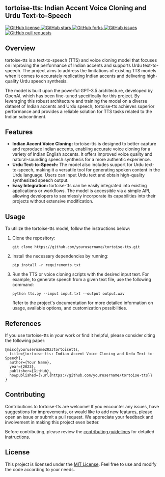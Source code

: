<!DOCTYPE html>
<html>
<head>
  <title>tortoise-tts: Indian Accent Voice Cloning and Urdu Text-to-Speech</title>
  <link rel="stylesheet" href="https://cdnjs.cloudflare.com/ajax/libs/github-markdown-css/4.1.0/github-markdown.min.css">
</head>
<body>
  <article class="markdown-body">
    <h1>tortoise-tts: Indian Accent Voice Cloning and Urdu Text-to-Speech</h1>
    <p>
      <a href="https://github.com/yourusername/tortoise-tts/blob/main/LICENSE">
        <img src="https://img.shields.io/github/license/yourusername/tortoise-tts" alt="GitHub license">
      </a>
      <a href="https://github.com/yourusername/tortoise-tts/stargazers">
        <img src="https://img.shields.io/github/stars/yourusername/tortoise-tts" alt="GitHub stars">
      </a>
      <a href="https://github.com/yourusername/tortoise-tts/network">
        <img src="https://img.shields.io/github/forks/yourusername/tortoise-tts" alt="GitHub forks">
      </a>
      <a href="https://github.com/yourusername/tortoise-tts/issues">
        <img src="https://img.shields.io/github/issues/yourusername/tortoise-tts" alt="GitHub issues">
      </a>
      <a href="https://github.com/yourusername/tortoise-tts/pulls">
        <img src="https://img.shields.io/github/issues-pr/yourusername/tortoise-tts" alt="GitHub pull requests">
      </a>
    </p>
    <h2>Overview</h2>
    <p>tortoise-tts is a text-to-speech (TTS) and voice cloning model that focuses on improving the performance of Indian accents and supports Urdu text-to-speech. The project aims to address the limitations of existing TTS models when it comes to accurately replicating Indian accents and delivering high-quality Urdu speech synthesis.</p>
    <p>The model is built upon the powerful GPT-3.5 architecture, developed by OpenAI, which has been fine-tuned specifically for this project. By leveraging this robust architecture and training the model on a diverse dataset of Indian accents and Urdu speech, tortoise-tts achieves superior performance and provides a reliable solution for TTS tasks related to the Indian subcontinent.</p>
    <h2>Features</h2>
    <ul>
      <li><strong>Indian Accent Voice Cloning:</strong> tortoise-tts is designed to better capture and reproduce Indian accents, enabling accurate voice cloning for a variety of Indian English accents. It offers improved voice quality and natural-sounding speech synthesis for a more authentic experience.</li>
      <li><strong>Urdu Text-to-Speech:</strong> The model also includes support for Urdu text-to-speech, making it a versatile tool for generating spoken content in the Urdu language. Users can input Urdu text and obtain high-quality synthesized speech output.</li>
      <li><strong>Easy Integration:</strong> tortoise-tts can be easily integrated into existing applications or workflows. The model is accessible via a simple API, allowing developers to seamlessly incorporate its capabilities into their projects without extensive modification.</li>
    </ul>
    <h2>Usage</h2>
    <p>To utilize the tortoise-tts model, follow the instructions below:</p>
    <ol>
      <li>Clone the repository:</li>
      <pre><code>git clone https://github.com/yourusername/tortoise-tts.git</code></pre>
      <li>Install the necessary dependencies by running:</li>
      <pre><code>pip install -r requirements.txt</code></pre>
      <li>Run the TTS or voice cloning scripts with the desired input text. For example, to generate speech from a given text file, use the following command:</li>
      <pre><code>python tts.py --input input.txt --output output.wav</code></pre>
      <p>Refer to the project's documentation for more detailed information on usage, available options, and customization possibilities.</p>
    </ol>
    <h2>References</h2>
    <p>If you use tortoise-tts in your work or find it helpful, please consider citing the following paper:</p>
    <pre><code>@misc{yourusername2023tortoisetts,
  title={tortoise-tts: Indian Accent Voice Cloning and Urdu Text-to-Speech},
  author={Your Name},
  year={2023},
  publisher={GitHub},
  howpublished={\url{https://github.com/yourusername/tortoise-tts}}
}</code></pre>
    <h2>Contributing</h2>
    <p>Contributions to tortoise-tts are welcome! If you encounter any issues, have suggestions for improvements, or would like to add new features, please open an issue or submit a pull request. We appreciate your feedback and involvement in making this project even better.</p>
    <p>Before contributing, please review the <a href="CONTRIBUTING.md">contributing guidelines</a> for detailed instructions.</p>
    <h2>License</h2>
    <p>This project is licensed under the <a href="LICENSE">MIT License</a>. Feel free to use and modify the code according to your needs.</p>
  </article>
</body>
</html>
